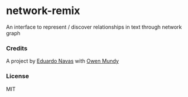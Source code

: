 
# network-remix
An interface to represent / discover relationships in text through network graph

### Credits
A project by [Eduardo Navas](https://github.com/navasse) with [Owen Mundy](https://github.com/omundy)

### License
MIT

